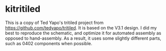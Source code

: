 # kitritiled
This is a copy of Ted Yapo's tritiled project from https://github.com/tedyapo/tritiled. It is based on the V3.1 design.
I did my best to reproduce the schematic, and optimize it for automated assembly as opposed to hand-assembly. As a result, it uses some slightly different parts, such as 0402 components when possible.